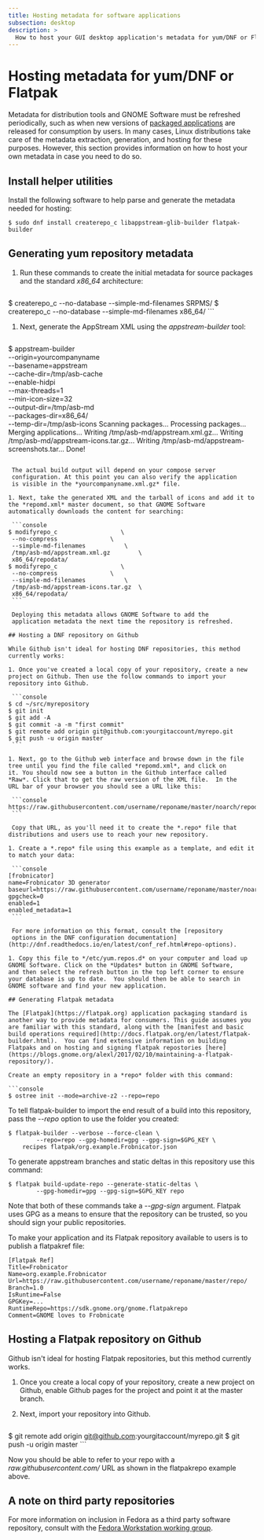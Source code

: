 ```yaml
---
title: Hosting metadata for software applications 
subsection: desktop
description: >
  How to host your GUI desktop application's metadata for yum/DNF or Flatpak in self- or Github-hosted repositories
---
```


# Hosting metadata for yum/DNF or Flatpak

Metadata for distribution tools and GNOME Software must be refreshed
periodically, such as when new versions of [packaged
applications](desktop-software.html) are released for consumption by
users.  In many cases, Linux distributions take care of the metadata
extraction, generation, and hosting for these purposes.  However, this
section provides information on how to host your own metadata in case
you need to do so.

## Install helper utilities

Install the following software to help parse and generate the metadata needed for hosting:

```console
$ sudo dnf install createrepo_c libappstream-glib-builder flatpak-builder
```

## Generating yum repository metadata

1. Run these commands to create the initial metadata for source
   packages and the standard *x86_64* architecture:

	```console
$ createrepo_c --no-database --simple-md-filenames SRPMS/
$ createrepo_c --no-database --simple-md-filenames x86_64/
	```

1. Next, generate the AppStream XML using the *appstream-builder*
   tool:

   ```console
$ appstream-builder				\
	--origin=yourcompanyname		\
	--basename=appstream			\
	--cache-dir=/tmp/asb-cache		\
	--enable-hidpi				\
	--max-threads=1				\
	--min-icon-size=32			\
	--output-dir=/tmp/asb-md		\
	--packages-dir=x86_64/			\
	--temp-dir=/tmp/asb-icons
Scanning packages...
Processing packages...
Merging applications...
Writing /tmp/asb-md/appstream.xml.gz...
Writing /tmp/asb-md/appstream-icons.tar.gz...
Writing /tmp/asb-md/appstream-screenshots.tar...
Done!
   ```

	The actual build output will depend on your compose server
    configuration. At this point you can also verify the application
    is visible in the *yourcompanyname.xml.gz* file.

1. Next, take the generated XML and the tarball of icons and add it to
   the *repomd.xml* master document, so that GNOME Software
   automatically downloads the content for searching:

	```console
$ modifyrepo_c					\
	--no-compress				\
	--simple-md-filenames			\
	/tmp/asb-md/appstream.xml.gz		\
	x86_64/repodata/
$ modifyrepo_c					\
	--no-compress				\
	--simple-md-filenames			\
	/tmp/asb-md/appstream-icons.tar.gz	\
	x86_64/repodata/
	```

	Deploying this metadata allows GNOME Software to add the
	application metadata the next time the repository is refreshed.

## Hosting a DNF repository on Github

While Github isn't ideal for hosting DNF repositories, this method currently works:

1. Once you've created a local copy of your repository, create a new
   project on Github. Then use the follow commands to import your
   repository into Github.

	```console
$ cd ~/src/myrepository
$ git init
$ git add -A
$ git commit -a -m "first commit"
$ git remote add origin git@github.com:yourgitaccount/myrepo.git
$ git push -u origin master
	```

1. Next, go to the Github web interface and browse down in the file
   tree until you find the file called *repomd.xml*, and click on
   it. You should now see a button in the Github interface called
   *Raw*. Click that to get the raw version of the XML file.  In the
   URL bar of your browser you should see a URL like this:

	```console
https://raw.githubusercontent.com/username/reponame/master/noarch/repodata/repomd.xml
	```

	Copy that URL, as you'll need it to create the *.repo* file that distributions and users use to reach your new repository.
	
1. Create a *.repo* file using this example as a template, and edit it to match your data:

	```console
[frobnicator]
name=Frobnicator 3D generator
baseurl=https://raw.githubusercontent.com/username/reponame/master/noarch
gpgcheck=0
enabled=1
enabled_metadata=1
	```

	For more information on this format, consult the [repository
    options in the DNF configuration documentation](http://dnf.readthedocs.io/en/latest/conf_ref.html#repo-options).
	
1. Copy this file to */etc/yum.repos.d* on your computer and load up
   GNOME Software. Click on the *Updates* button in GNOME Software,
   and then select the refresh button in the top left corner to ensure
   your database is up to date.  You should then be able to search in
   GNOME software and find your new application.

## Generating Flatpak metadata

The [Flatpak](https://flatpak.org) application packaging standard is another way to provide metadata for consumers. This guide assumes you are familiar with this standard, along with the [manifest and basic build operations required](http://docs.flatpak.org/en/latest/flatpak-builder.html).  You can find extensive information on building Flatpaks and on hosting and signing flatpak repostories [here](https://blogs.gnome.org/alexl/2017/02/10/maintaining-a-flatpak-repository/).

Create an empty repository in a *repo* folder with this command:

```console
$ ostree init --mode=archive-z2 --repo=repo
```

To tell flatpak-builder to import the end result of a build into this repository, pass the *--repo* option to use the folder you created:

```console
$ flatpak-builder --verbose --force-clean \
        --repo=repo --gpg-homedir=gpg --gpg-sign=$GPG_KEY \
	recipes flatpak/org.example.Frobnicator.json
```

To generate appstream branches and static deltas in this repository use this command:

```console
$ flatpak build-update-repo --generate-static-deltas \
        --gpg-homedir=gpg --gpg-sign=$GPG_KEY repo
```

Note that both of these commands take a *--gpg-sign* argument. Flatpak
uses GPG as a means to ensure that the repository can be trusted, so
you should sign your public repositories.

To make your application and its Flatpak repository available to users is to publish a flatpakref file:
	
```console
[Flatpak Ref]
Title=Frobnicator
Name=org.example.Frobnicator
Url=https://raw.githubusercontent.com/username/reponame/master/repo/
Branch=1.0
IsRuntime=False
GPGKey=...
RuntimeRepo=https://sdk.gnome.org/gnome.flatpakrepo
Comment=GNOME loves to Frobnicate
```

## Hosting a Flatpak repository on Github

Github isn't ideal for hosting Flatpak repositories, but this method currently works.

1. Once you create a local copy of your repository, create a new
   project on Github, enable Github pages for the project and point it
   at the master branch.

1. Next, import your repository into Github.

	```console
$ git remote add origin git@github.com:yourgitaccount/myrepo.git
$ git push -u origin master
	```

Now you should be able to refer to your repo with a
*raw.githubusercontent.com/* URL as shown in the flatpakrepo example
above.

## A note on third party repositories

For more information on inclusion in Fedora as a third party software
repository, consult with the [Fedora Workstation working
group](https://fedoraproject.org/wiki/Workstation).
